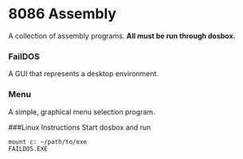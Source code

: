 8086 Assembly
=============
A collection of assembly programs. **All must be run through dosbox.**

### FailDOS
A GUI that represents a desktop environment.

### Menu
A simple, graphical menu selection program.

###Linux Instructions
Start dosbox and run

    mount c: ~/path/to/exe
    FAILDOS.EXE
